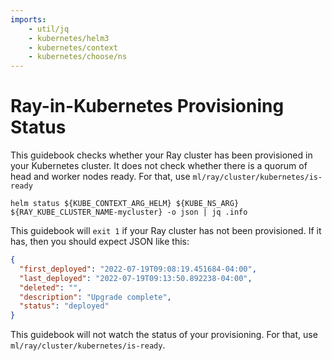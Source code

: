 ```yaml
---
imports:
    - util/jq
    - kubernetes/helm3
    - kubernetes/context
    - kubernetes/choose/ns
---
```


# Ray-in-Kubernetes Provisioning Status

This guidebook checks whether your Ray cluster has been provisioned in
your Kubernetes cluster. It does not check whether there is a quorum
of head and worker nodes ready. For that, use `ml/ray/cluster/kubernetes/is-ready`

```shell
helm status ${KUBE_CONTEXT_ARG_HELM} ${KUBE_NS_ARG} ${RAY_KUBE_CLUSTER_NAME-mycluster} -o json | jq .info
```

This guidebook will `exit 1` if your Ray cluster has not been
provisioned. If it has, then you should expect JSON like this:

```json
{
  "first_deployed": "2022-07-19T09:08:19.451684-04:00",
  "last_deployed": "2022-07-19T09:13:50.892238-04:00",
  "deleted": "",
  "description": "Upgrade complete",
  "status": "deployed"
}
```

This guidebook will not watch the status of your provisioning. For
that, use `ml/ray/cluster/kubernetes/is-ready`.
